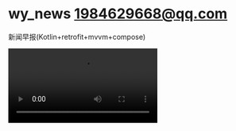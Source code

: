 # wy_news 1984629668@qq.com
新闻早报(Kotlin+retrofit+mvvm+compose)

![video](https://github.com/gyadministrator/wy_news/blob/master/introduce/wy_news_introduce.mp4)
